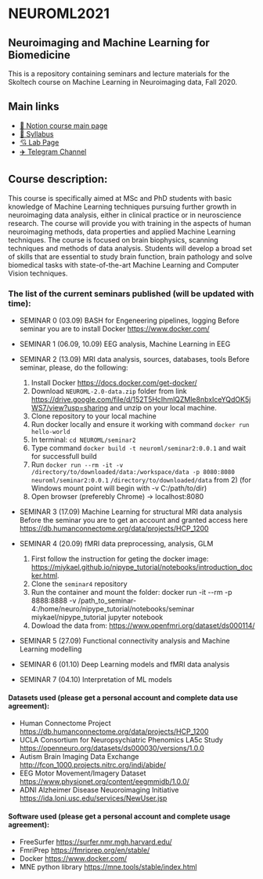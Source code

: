 # NEUROML2021



## Neuroimaging and Machine Learning for Biomedicine
This is a repository containing seminars and lecture materials for the Skoltech course on Machine Learning in Neuroimaging data, Fall 2020.

## Main links

- [:brain: Notion course main page](https://spiced-brian-eff.notion.site/NeuroML2021-0b78fc5172e2437f89ddd23f78b0a3c8)
- [📄 Syllabus](https://skoltech.instructure.com/courses/3450/files/?preview=248290)
- [:cupid: Lab Page](http://adase.group/neuro/)
- [✈️ Telegram Channel](https://t.me/joinchat/K6E7ebr7FC80YWZi)


## Course description:
This course is specifically aimed at MSc and PhD students with basic knowledge of Machine Learning techniques pursuing further growth in neuroimaging data analysis, either in clinical practice or in neuroscience research. The course will provide you with training in the aspects of human neuroimaging methods, data properties and applied Machine Learning techniques. The course is focused on brain biophysics, scanning techniques and methods of data analysis. Students will develop a broad set of skills that are essential to study brain function, brain pathology and solve biomedical tasks with state-of-the-art Machine Learning and Computer Vision techniques.​


### The list of the current seminars published (will be updated with time):

* SEMINAR 0 (03.09) BASH for Engeneering pipelines, logging
   Before seminar you are to install Docker https://www.docker.com/
 
* SEMINAR 1 (06.09, 10.09) EEG analysis, Machine Learning in EEG

* SEMINAR 2 (13.09) MRI data analysis, sources, databases, tools 
  Before seminar, please, do the following:
    1) Install Docker https://docs.docker.com/get-docker/
    2) Download `NEUROML-2.0-data.zip` folder from link https://drive.google.com/file/d/152T5HcIhmlQZMle8nbxIceYQdOK5jWS7/view?usp=sharing and unzip on your local machine.
    3) Clone repository to your local machine
    4) Run docker locally and ensure it working with command `docker run hello-world`
    5) In terminal: `cd NEUROML/seminar2`
    6) Type command `docker build -t neuroml/seminar2:0.0.1` and wait for successfull build
    7) Run `docker run --rm -it -v /directory/to/downloaded/data:/workspace/data -p 8080:8080 neuroml/seminar2:0.0.1`
    `/directory/to/downloaded/data` from 2) (for Windows mount point will begin with -v C:/path/to/dir)
    8) Open browser (preferebly Chrome) -> localhost:8080
* SEMINAR 3 (17.09) Machine Learning for structural MRI data analysis
  Before the seminar you are to get an account and granted access here https://db.humanconnectome.org/data/projects/HCP_1200
* SEMINAR 4 (20.09) fMRI data preprocessing, analysis, GLM
    1) First follow the instruction for geting the docker image: https://miykael.github.io/nipype_tutorial/notebooks/introduction_docker.html. 
    2) Clone the `seminar4` repository
    3) Run the container and mount the folder: docker run -it --rm -p 8888:8888 -v /path_to_seminar-4:/home/neuro/nipype_tutorial/notebooks/seminar miykael/nipype_tutorial jupyter notebook
    4) Dowload the data from: https://www.openfmri.org/dataset/ds000114/ 
* SEMINAR 5 (27.09) Functional connectivity analysis and Machine Learning modelling
* SEMINAR 6 (01.10) Deep Learning models and fMRI data analysis
* SEMINAR 7 (04.10) Interpretation of ML models

#### Datasets used (please get a personal account and complete data use agreement):
* Human Connectome Project https://db.humanconnectome.org/data/projects/HCP_1200
* UCLA Consortium for Neuropsychiatric Phenomics LA5c Study https://openneuro.org/datasets/ds000030/versions/1.0.0
* Autism Brain Imaging Data Exchange http://fcon_1000.projects.nitrc.org/indi/abide/
* EEG Motor Movement/Imagery Dataset https://www.physionet.org/content/eegmmidb/1.0.0/
* ADNI Alzheimer Disease Neuoroimaging Initiative https://ida.loni.usc.edu/services/NewUser.jsp

#### Software used (please get a personal account and complete usage agreement):
* FreeSurfer https://surfer.nmr.mgh.harvard.edu/
* FmriPrep https://fmriprep.org/en/stable/
* Docker https://www.docker.com/
* MNE python library https://mne.tools/stable/index.html

